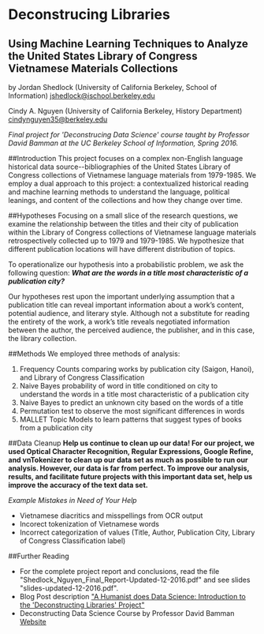 # Deconstrucing Libraries
## Using Machine Learning Techniques to Analyze the United States Library of Congress Vietnamese Materials Collections
by Jordan Shedlock (University of California Berkeley, School of Information) 
jshedlock@ischool.berkeley.edu 

Cindy A. Nguyen (University of California Berkeley, History Department)
cindynguyen35@berkeley.edu

*Final project for 'Deconstrucing Data Science' course taught by Professor David Bamman at the UC Berkeley School of Information, Spring 2016.*

##Introduction
This project focuses on a complex non-English language historical data source--bibliographies of the United States Library of Congress collections of Vietnamese language materials from 1979-1985. We employ a dual approach to this project: a contextualized historical reading and machine learning methods to understand the language, political leanings, and content of the collections and how they change over time.

##Hypotheses
Focusing on a small slice of the research questions, we examine the relationship between the titles and their city of publication within the Library of Congress collections of Vietnamese language materials retrospectively collected up to 1979 and 1979-1985. We hypothesize that different publication locations will have different distribution of topics. 

To operationalize our hypothesis into a probabilistic problem, we ask the following question: ***What are the words in a title most characteristic of a publication city?***

Our hypotheses rest upon the important underlying assumption that a publication title can reveal important information about a work’s content, potential audience, and literary style. Although not a substitute for reading the entirety of the work, a work’s title reveals negotiated information between the author, the perceived audience, the publisher, and in this case, the library collection.

##Methods
We employed three methods of analysis:

1. Frequency Counts comparing works by publication city (Saigon, Hanoi), and Library of Congress Classification
2. Naive Bayes probability of word in title conditioned on city to understand the words in a title most characteristic of a publication city
3. Naive Bayes to predict an unknown city based on the words of a title
4. Permutation test to observe the most significant differences in words
5. MALLET Topic Models to learn patterns that suggest types of books from a publication city

##Data Cleanup
**Help us continue to clean up our data! For our project, we used Optical Character Recognition, Regular Expressions, Google Refine, and vnTokenizer to clean up our data set as much as possible to run our analysis. However, our data is far from perfect. To improve our analysis, results, and facilitate future projects with this important data set, help us improve the accuracy of the text data set.** 

*Example Mistakes in Need of Your Help*
* Vietnamese diacritics and misspellings from OCR output
* Incorect tokenization of Vietnamese words
* Incorrect categorization of values (Title, Author, Publication City, Library of Congress Classification label)

##Further Reading
* For the complete project report and conclusions, read the file "Shedlock_Nguyen_Final_Report-Updated-12-2016.pdf" and see slides "slides-updated-12-2016.pdf". 
* Blog Post description ["A Humanist does Data Science: Introduction to the 'Deconstructing Libraries' Project"](https://cindyanguyen.com/2016/12/02/a-humanist-does-data-science-deconstructing-libraries-project/#more-783)
* Deconstructing Data Science Course by Professor David Bamman [Website](http://courses.ischool.berkeley.edu/i290-dds/s16/) 
